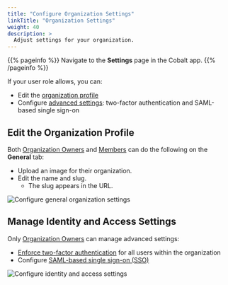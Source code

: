 ```yaml
---
title: "Configure Organization Settings"
linkTitle: "Organization Settings"
weight: 40
description: >
  Adjust settings for your organization.
---
```


{{% pageinfo %}}
Navigate to the **Settings** page in the Cobalt app.
{{% /pageinfo %}}

If your user role allows, you can:

- Edit the [organization profile](#edit-the-organization-profile)
- Configure [advanced settings](#manage-identity-and-access-settings): two-factor authentication and SAML-based single sign-on

## Edit the Organization Profile

Both [Organization Owners](/getting-started/glossary/#organization-owner) and [Members](/getting-started/glossary/#organization-member) can do the following on the **General** tab:

- Upload an image for their organization.
- Edit the name and slug.
  - The slug appears in the URL.

![Configure general organization settings](/deepdive/GeneralOrganizationSettings.png "Configure general organization settings")

## Manage Identity and Access Settings

Only [Organization Owners](/getting-started/glossary/#organization-owner) can manage advanced settings:

- [Enforce two-factor authentication](/platform-deep-dive/collaboration/organization/organization-settings/enforce-2fa/) for all users within the organization
- Configure [SAML-based single sign-on (SSO)](/platform-deep-dive/collaboration/organization/organization-settings/saml-sso/)

![Configure identity and access settings](/deepdive/IdentityAndManagementSettings.png "Configure identity and access settings")
